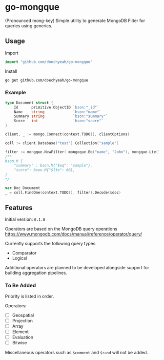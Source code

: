 # go-mongque #

(Pronounced mong-key) Simple utility to generate MongoDB Filter for queries using generics.

## Usage ##

Import

```go
import "github.com/doechyeah/go-mongque"
```

Install

```sh
go get github.com/doechyeah/go-mongque
```

### Example ###

```go
type Document struct {
    Id      primitive.ObjectID `bson:"_id"`
    Name    string             `bson:"name"`
    Summary string             `bson:"summary"`
    Score   int                `bson:"score"`
}

client, _ := mongo.Connect(context.TODO(), clientOptions)

coll := client.Database("test").Collection("sample")

filter := mongque.NewFilter( mongoque.Eq("name", "John"), mongque.Lte("score", 60) )
/**
bson.M {
    "summary" : bson.M{"$eq": "sample"},
    "score": bson.M{"$lte": 60},
}
*/

var Doc Document
_ = coll.FindOne(context.TODO(), filter).Decode(&doc)
```

## Features ##

Initial version: `0.1.0`

Operators are based on the MongoDB query operations <https://www.mongodb.com/docs/manual/reference/operator/query/>

Currently supports the following query types:

- Comparator
- Logical

Additional operators are planned to be developed alongside support for building aggregation pipelines.

### To Be Added ###

Priority is listed in order.

Operators:

- [ ] Geospatial
- [ ] Projection
- [ ] Array
- [ ] Element
- [ ] Evaluation
- [ ] Bitwise

Miscellaneous operators such as `$comment` and `$rand` will not be added.
